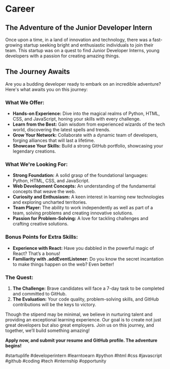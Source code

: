 # Career

## The Adventure of the Junior Developer Intern

Once upon a time, in a land of innovation and technology, there was a fast-growing startup seeking bright and enthusiastic individuals to join their team. This startup was on a quest to find Junior Developer Interns, young developers with a passion for creating amazing things.

## The Journey Awaits

Are you a budding developer ready to embark on an incredible adventure? Here's what awaits you on this journey:

### What We Offer:
- **Hands-on Experience:** Dive into the magical realms of Python, HTML, CSS, and JavaScript, honing your skills with every challenge.
- **Learn from the Best:** Gain wisdom from experienced wizards of the tech world, discovering the latest spells and trends.
- **Grow Your Network:** Collaborate with a dynamic team of developers, forging alliances that will last a lifetime.
- **Showcase Your Skills:** Build a strong GitHub portfolio, showcasing your legendary creations.

### What We're Looking For:
- **Strong Foundation:** A solid grasp of the foundational languages: Python, HTML, CSS, and JavaScript.
- **Web Development Concepts:** An understanding of the fundamental concepts that weave the web.
- **Curiosity and Enthusiasm:** A keen interest in learning new technologies and exploring uncharted territories.
- **Team Player:** The ability to work independently as well as part of a team, solving problems and creating innovative solutions.
- **Passion for Problem-Solving:** A love for tackling challenges and crafting creative solutions.

### Bonus Points for Extra Skills:
- **Experience with React:** Have you dabbled in the powerful magic of React? That’s a bonus!
- **Familiarity with .addEventListener:** Do you know the secret incantation to make things happen on the web? Even better!

### The Quest:

1. **The Challenge:** Brave candidates will face a 7-day task to be completed and committed to GitHub.
2. **The Evaluation:** Your code quality, problem-solving skills, and GitHub contributions will be the keys to victory.

Though the stipend may be minimal, we believe in nurturing talent and providing an exceptional learning experience. Our goal is to create not just great developers but also great employers. Join us on this journey, and together, we’ll build something amazing!

**Apply now, and submit your resume and GitHub profile. The adventure begins!**

#startuplife #developerintern #learntoearn #python #html #css #javascript #github #coding #tech #internship #opportunity
